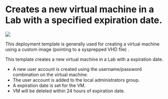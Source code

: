 # Creates a new virtual machine in a Lab with a specified expiration date.

<a href="https://portal.azure.com/#create/Microsoft.Template/uri/https%3A%2F%2Fraw.githubusercontent.com%2Fazure%2Fazure-devtestlab%2Fmaster%2Fsamples%2FDevTestLabs%2FQuickStartTemplates%2F101-dtl-create-vm-username-pwd-customimage-with-expiration%2Fazuredeploy.json" target="_blank">
    <img src="http://azuredeploy.net/deploybutton.png"/>
</a>

This deployment template is generally used for creating a virtual machine using a custom image (pointing to a sysprepped VHD file) .

This template creates a new virtual machine in a Lab with a expiration date.
- A new user account is created using the username/password combination on the virtual machine.
- The user account is added to the local administrators group.
- A expiration date is set for the VM.
- VM will be deleted within 24 hours of expiration date.
